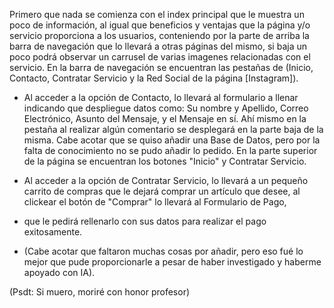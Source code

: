 Primero que nada se comienza con el index principal que le muestra un poco de información, al igual que beneficios y ventajas que la página y/o servicio proporciona a los usuarios,
conteniendo por la parte de arriba la barra de navegación que lo llevará a otras páginas del mismo, si baja un poco podrá observar un carrusel de varias imagenes relacionadas con el servicio.
En la barra de navegación se encuentran las pestañas de (Inicio, Contacto, Contratar Servicio y la Red Social de la página [Instagram]).

- Al acceder a la opción de Contacto, lo llevará al formulario a llenar indicando que despliegue datos como: Su nombre y Apellido, Correo Electrónico, Asunto del Mensaje, y el Mensaje en sí.
Ahí mismo en la pestaña al realizar algún comentario se desplegará en la parte baja de la misma. Cabe acotar que se quiso añadir una Base de Datos, pero por la falta de conocimiento no se pudo añadir lo pedido.
En la parte superior de la página se encuentran los botones "Inicio" y Contratar Servicio.

- Al acceder a la opción de Contratar Servicio, lo llevará a un pequeño carrito de compras que le dejará comprar un artículo que desee, al clickear el botón de "Comprar" lo llevará al Formulario de Pago,
- que le pedirá rellenarlo con sus datos para realizar el pago exitosamente.

- (Cabe acotar que faltaron muchas cosas por añadir, pero eso fué lo mejor que pude proporcionarle a pesar de haber investigado y haberme apoyado con IA).

(Psdt: Si muero, moriré con honor profesor)
